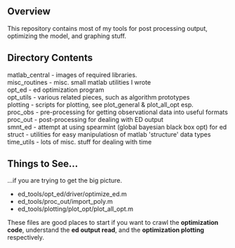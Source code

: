 ## Overview
This repository contains most of my tools for post processing output, optimizing the model, and graphing stuff.

## Directory Contents   
matlab_central - images of required libraries.   
misc_routines - misc. small matlab utilities I wrote   
opt_ed - ed optimization program   
opt_utils - various related pieces, such as algorithm prototypes   
plotting - scripts for plotting, see plot_general & plot_all_opt esp.   
proc_obs - pre-processing for getting observational data into useful formats   
proc_out - post-processing for dealing with ED output   
smnt_ed - attempt at using spearmint (global bayesian black box opt) for ed   
struct - utilities for easy manipulatiosn of matlab 'structure' data types   
time_utils - lots of misc. stuff for dealing with time   

## Things to See...
...if you are trying to get the big picture.   
 - ed_tools/opt_ed/driver/optimize_ed.m
 - ed_tools/proc_out/import_poly.m
 - ed_tools/plotting/plot_opt/plot_all_opt.m

These files are good places to start if you want to crawl the **optimization code**, understand the **ed output read**, and the **optimization plotting** respectively.
